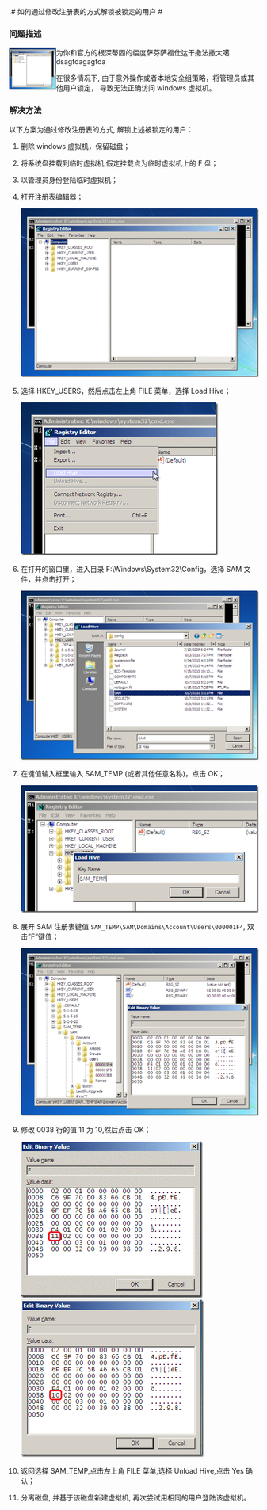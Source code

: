 .# 如何通过修改注册表的方式解锁被锁定的用户 #

### 问题描述 ###

<img src="./media/aog-virual-machines-qa-regedit-modification-unlock-user/regedit.png" width="95" height="84" style="float:left"/>
为你和官方的根深蒂固的幅度萨芬萨福仕达干撒法撒大噶dsagfdagagfda

在很多情况下, 由于意外操作或者本地安全组策略，将管理员或其他用户锁定， 导致无法正确访问 windows 虚拟机。

### 解决方法 ###

以下方案为通过修改注册表的方式, 解锁上述被锁定的用户：

1. 删除 windows 虚拟机，保留磁盘；
2. 将系统盘挂载到临时虚拟机,假定挂载点为临时虚拟机上的 F 盘；
3. 以管理员身份登陆临时虚拟机；
4. 打开注册表编辑器；

	![regedit](./media/aog-virual-machines-qa-regedit-modification-unlock-user/regedit.png)

6. 选择 HKEY_USERS，然后点击左上角 FILE 菜单，选择 Load Hive；

	![regedit-hkey-users-file-load-hive](./media/aog-virual-machines-qa-regedit-modification-unlock-user/regedit-hkey-users-file-load-hive.png)

8. 在打开的窗口里，进入目录 F:\Windows\System32\Config，选择 SAM 文件，并点击打开；

	![SAM](./media/aog-virual-machines-qa-regedit-modification-unlock-user/SAM.png)

10. 在键值输入框里输入 SAM_TEMP (或者其他任意名称)，点击 OK；

	![sam-temp](./media/aog-virual-machines-qa-regedit-modification-unlock-user/sam-temp.png)

12. 展开 SAM 注册表键值 `SAM_TEMP\SAM\Domains\Account\Users\000001F4`, 双击”F”键值；

	![000001F4-F](./media/aog-virual-machines-qa-regedit-modification-unlock-user/000001F4-F.png)

14. 修改 0038 行的值 11 为 10,然后点击 OK；

	![0038-11](./media/aog-virual-machines-qa-regedit-modification-unlock-user/0038-11.png)
	![0038-10](./media/aog-virual-machines-qa-regedit-modification-unlock-user/0038-10.png)


16. 返回选择 SAM_TEMP,点击左上角 FILE 菜单,选择 Unload Hive,点击 Yes 确认；
17. 分离磁盘, 并基于该磁盘新建虚拟机, 再次尝试用相同的用户登陆该虚拟机。
